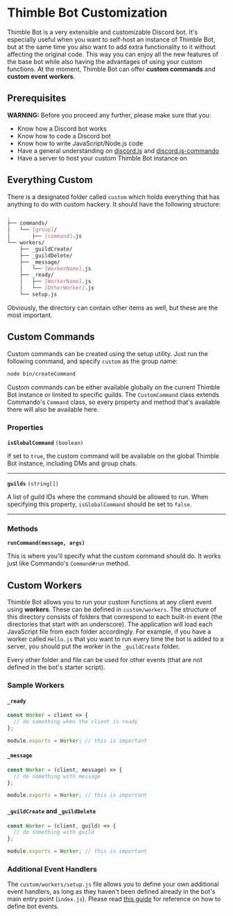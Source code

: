 # Thimble Bot Customization

Thimble Bot is a very extensible and customizable Discord bot. It's especially useful when you want to self-host an instance of Thimble Bot, but at the same time you also want to add extra functionality to it without affecting the original code. This way you can enjoy all the new features of the base bot while also having the advantages of using your custom functions. At the moment, Thimble Bot can offer **custom commands** and **custom event workers**.

## Prerequisites

**WARNING:** Before you proceed any further, please make sure that you:

  - Know how a Discord bot works
  - Know how to code a Discord bot
  - Know how to write JavaScript/Node.js code
  - Have a general understanding on [discord.js](https://discord.js.org/#/docs/) and [discord.js-commando](https://discord.js.org/#/docs/commando)
  - Have a server to host your custom Thimble Bot instance on

## Everything Custom

There is a designated folder called `custom` which holds everything that has anything to do with custom hackery. It should have the following structure:

```sh
.
├── commands/
│   └── [group]/
│       ├── [command].js
└── workers/
    ├── _guildCreate/
    ├── _guildDelete/
    ├── _message/
    │   └── [WorkerName].js
    ├── _ready/
    │   ├── [WorkerName].js
    │   └── [OtherWorker].js
    └── setup.js
```

Obviously, the directory can contain other items as well, but these are the most important.

## Custom Commands

Custom commands can be created using the setup utility. Just run the following command, and specify `custom` as the group name:

```sh
node bin/createCommand
```

Custom commands can be either available globally on the current Thimble Bot instance or limited to specific guilds. The `CustomCommand` class extends Commando's `Command` class, so every property and method that's available there will also be available here.

### Properties

**`isGlobalCommand`** `(boolean)`

If set to `true`, the custom command will be available on the global Thimble Bot instance, including DMs and group chats.

---

**`guilds`** `(string[])`

A list of guild IDs where the command should be allowed to run. When specifying this property, `isGlobalCommand` should be set to `false`.

---

### Methods

**`runCommand(message, args)`**

This is where you'll specify what the custom command should do. It works just like Commando's `Command#run` method.

## Custom Workers

Thimble Bot allows you to run your custom functions at any client event using **workers**. These can be defined in `custom/workers`. The structure of this directory consists of folders that correspond to each built-in event (the directories that start with an underscore). The application will load each JavaScript file from each folder accordingly. For example, if you have a worker called `Hello.js` that you want to run every time the bot is added to a server, you should put the worker in the `_guildCreate` folder.

Every other folder and file can be used for other events (that are not defined in the bot's starter script).

### Sample Workers

#### `_ready`

```js
const Worker = client => {
  // do something when the client is ready
};

module.exports = Worker; // this is important
```

#### `_message`

```js
const Worker = (client, message) => {
  // do something with message
};

module.exports = Worker; // this is important
```

#### `_guildCreate` and `_guildDelete`

```js
const Worker = (client, guild) => {
  // do something with guild
};

module.exports = Worker; // this is important
```

### Additional Event Handlers

The `custom/workers/setup.js` file allows you to define your own additional event handlers, as long as they haven't been defined already in the bot's main entry point (`index.js`). Please read [this guide](https://anidiots.guide/understanding/events-and-handlers) for reference on how to define bot events.
